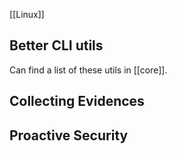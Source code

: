 [[Linux]]

## Better CLI utils

Can find a list of these utils in [[core]].

## Collecting Evidences

## Proactive Security
